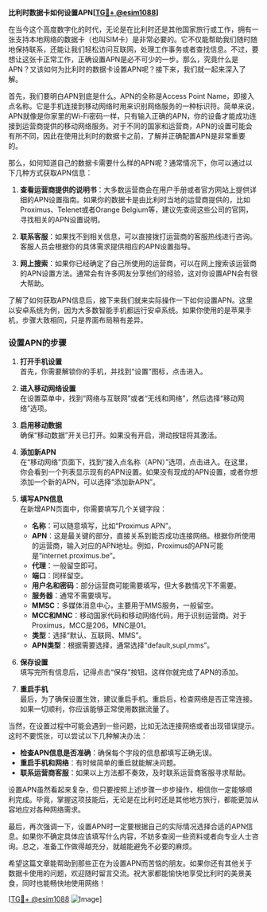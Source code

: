 **比利时数据卡如何设置APN[[TG💪+ @esim1088](https://t.me/s/esim1088)]**

在当今这个高度数字化的时代，无论是在比利时还是其他国家旅行或工作，拥有一张支持本地网络的数据卡（也叫SIM卡）是非常必要的。它不仅能帮助我们随时随地保持联系，还能让我们轻松访问互联网，处理工作事务或者查找信息。不过，要想让这张卡正常工作，正确设置APN是必不可少的一步。那么，究竟什么是APN？又该如何为比利时的数据卡设置APN呢？接下来，我们就一起来深入了解。

首先，我们要明白APN到底是什么。APN的全称是Access Point Name，即接入点名称。它是手机连接到移动网络时用来识别网络服务的一种标识符。简单来说，APN就像是你家里的Wi-Fi密码一样，只有输入正确的APN，你的设备才能成功连接到运营商提供的移动网络服务。对于不同的国家和运营商，APN的设置可能会有所不同，因此在使用比利时的数据卡之前，了解并正确配置APN是非常重要的。

那么，如何知道自己的数据卡需要什么样的APN呢？通常情况下，你可以通过以下几种方式获取APN信息：

1. **查看运营商提供的说明书**：大多数运营商会在用户手册或者官方网站上提供详细的APN设置指南。如果你的数据卡是由比利时当地的运营商提供的，比如Proximus、Telenet或者Orange Belgium等，建议先查阅这些公司的官网，寻找相关的APN设置说明。

2. **联系客服**：如果找不到相关信息，可以直接拨打运营商的客服热线进行咨询。客服人员会根据你的具体需求提供相应的APN设置指导。

3. **网上搜索**：如果你已经确定了自己所使用的运营商，可以在网上搜索该运营商的APN设置方法。通常会有许多网友分享他们的经验，这对你设置APN会有很大帮助。

了解了如何获取APN信息后，接下来我们就来实际操作一下如何设置APN。这里以安卓系统为例，因为大多数智能手机都运行安卓系统。如果你使用的是苹果手机，步骤大致相同，只是界面布局稍有差异。

### 设置APN的步骤

1. **打开手机设置**  
   首先，你需要解锁你的手机，并找到“设置”图标，点击进入。

2. **进入移动网络设置**  
   在设置菜单中，找到“网络与互联网”或者“无线和网络”，然后选择“移动网络”选项。

3. **启用移动数据**  
   确保“移动数据”开关已打开。如果没有开启，滑动按钮将其激活。

4. **添加新APN**  
   在“移动网络”页面下，找到“接入点名称（APN）”选项，点击进入。在这里，你会看到一个列表显示现有的APN设置。如果没有现成的APN设置，或者你想添加一个新的APN，可以选择“添加新APN”。

5. **填写APN信息**  
   在新增APN页面中，你需要填写几个关键字段：
   - **名称**：可以随意填写，比如“Proximus APN”。
   - **APN**：这是最关键的部分，直接关系到能否成功连接网络。根据你所使用的运营商，输入对应的APN地址。例如，Proximus的APN可能是“internet.proximus.be”。
   - **代理**：一般留空即可。
   - **端口**：同样留空。
   - **用户名和密码**：部分运营商可能需要填写，但大多数情况下不需要。
   - **服务器**：通常不需要填写。
   - **MMSC**：多媒体消息中心，主要用于MMS服务，一般留空。
   - **MCC和MNC**：移动国家代码和移动网络代码，用于识别运营商。对于Proximus，MCC是206，MNC是01。
   - **类型**：选择“默认、互联网、MMS”。
   - **APN类型**：根据需要选择，通常选择“default,supl,mms”。

6. **保存设置**  
   填写完所有信息后，记得点击“保存”按钮。这样你就完成了APN的添加。

7. **重启手机**  
   最后，为了确保设置生效，建议重启手机。重启后，检查网络是否正常连接。如果一切顺利，你应该能够正常使用数据流量了。

当然，在设置过程中可能会遇到一些问题，比如无法连接网络或者出现错误提示。这时不要慌张，可以尝试以下几种解决办法：

- **检查APN信息是否准确**：确保每个字段的信息都填写正确无误。
- **重启手机和网络**：有时候简单的重启就能解决问题。
- **联系运营商客服**：如果以上方法都不奏效，及时联系运营商客服寻求帮助。

设置APN虽然看起来复杂，但只要按照上述步骤一步步操作，相信你一定能够顺利完成。毕竟，掌握这项技能后，无论是在比利时还是其他地方旅行，都能更加从容地应对各种网络需求。

最后，再次强调一下，设置APN时一定要根据自己的实际情况选择合适的APN信息。如果你不确定具体应该填写什么内容，不妨多查阅一些资料或者向专业人士咨询。总之，准备工作做得越充分，就越能避免不必要的麻烦。

希望这篇文章能帮助到那些正在为设置APN而苦恼的朋友。如果你还有其他关于数据卡使用的问题，欢迎随时留言交流。祝大家都能愉快地享受比利时的美景美食，同时也能畅快地使用网络！

[[TG💪+ @esim1088](https://t.me/s/esim1088) ![Image](https://i.postimg.cc/4NQfJmqS/Snipaste-2025-05-13-00-14-12.png)]